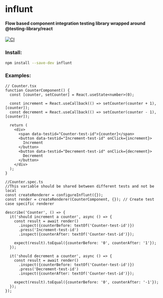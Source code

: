 # influnt

#### Flow based component integration testing library wrapped around @testing-library/react


[![CI](https://github.com/Effanuel/influnt/actions/workflows/node.js.yml/badge.svg?branch=master)](https://github.com/Effanuel/influnt/actions/workflows/node.js.yml)


### Install:
```sh
npm install --save-dev influnt
```

### Examples:
```tsx
// Counter.tsx
function CounterComponent() {
  const [counter, setCounter] = React.useState<number>(0);

  const increment = React.useCallback(() => setCounter(counter + 1), [counter]);
  const decrement = React.useCallback(() => setCounter(counter - 1), [counter]);

  return (
    <div>
      <span data-testid="Counter-test-id">{counter}</span>
      <button data-testid="Increment-test-id" onClick={increment}>
        Increment
      </button>
      <button data-testid="Decrement-test-id" onClick={decrement}>
        Decrement
      </button>
    </div>
  );
}

//Counter.spec.ts
//This variable should be shared between different tests and not be local
const createRenderer = configureInflunt({});
const render = createRenderer(CounterComponent, {}); // Create test case specific renderer

describe('Counter', () => {
  it('should increment a counter', async () => {
    const result = await render()
      .inspect({counterBefore: textOf('Counter-test-id')})
      .press('Increment-test-id')
      .inspect({counterAfter: textOf('Counter-test-id')});

    expect(result).toEqual({counterBefore: '0', counterAfter: '1'});
  });

  it('should decrement a counter', async () => {
    const result = await render()
      .inspect({counterBefore: textOf('Counter-test-id')})
      .press('Decrement-test-id')
      .inspect({counterAfter: textOf('Counter-test-id')});

    expect(result).toEqual({counterBefore: '0', counterAfter: '-1'});
  });
});

```

